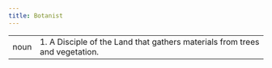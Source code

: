 ```yaml
---
title: Botanist
---
```

|||
|---|---|
| noun | 1.  	A Disciple of the Land that gathers materials from trees and vegetation.	|
